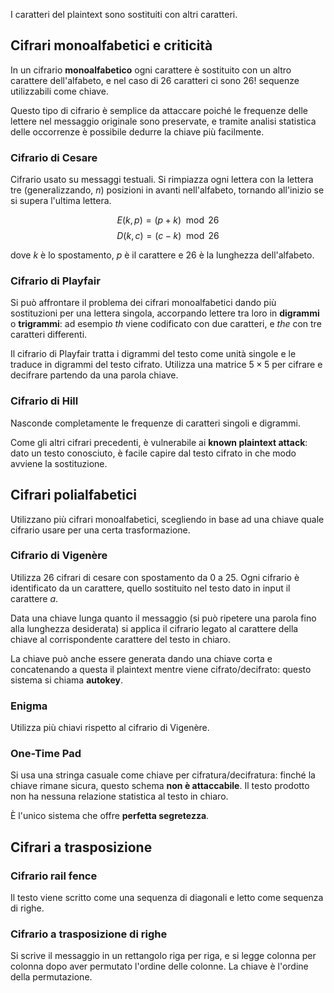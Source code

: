 
I caratteri del plaintext sono sostituiti con altri caratteri.

## Cifrari monoalfabetici e criticità

In un cifrario **monoalfabetico** ogni carattere è sostituito con un altro carattere dell'alfabeto, e nel caso di 26 caratteri ci sono $26!$ sequenze utilizzabili come chiave.

Questo tipo di cifrario è semplice da attaccare poiché le frequenze delle lettere nel messaggio originale sono preservate, e tramite analisi statistica delle occorrenze è possibile dedurre la chiave più facilmente.

### Cifrario di Cesare
Cifrario usato su messaggi testuali. Si rimpiazza ogni lettera con la lettera tre (generalizzando, $n$) posizioni in avanti nell'alfabeto, tornando all'inizio se si supera l'ultima lettera.

$$E(k,p) = (p + k) \mod 26$$
$$D(k, c) = (c-k)\mod 26$$

dove $k$ è lo spostamento, $p$ è il carattere e $26$ è la lunghezza dell'alfabeto.

### Cifrario di Playfair

Si può affrontare il problema dei cifrari monoalfabetici dando più sostituzioni per una lettera singola, accorpando lettere tra loro in **digrammi** o **trigrammi**: ad esempio $th$ viene codificato con due caratteri, e $the$ con tre caratteri differenti.

Il cifrario di Playfair tratta i digrammi del testo come unità singole e le traduce in digrammi del testo cifrato. Utilizza una matrice $5 \times 5$ per cifrare e decifrare partendo da una parola chiave.

### Cifrario di Hill

Nasconde completamente le frequenze di caratteri singoli e digrammi.

Come gli altri cifrari precedenti, è vulnerabile ai **known plaintext attack**: dato un testo conosciuto, è facile capire dal testo cifrato in che modo avviene la sostituzione.

## Cifrari polialfabetici

Utilizzano più cifrari monoalfabetici, scegliendo in base ad una chiave quale cifrario usare per una certa trasformazione.

### Cifrario di Vigenère
Utilizza 26 cifrari di cesare con spostamento da 0 a 25. Ogni cifrario è identificato da un carattere, quello sostituito nel testo dato in input il carattere $a$.

Data una chiave lunga quanto il messaggio (si può ripetere una parola fino alla lunghezza desiderata) si applica il cifrario legato al carattere della chiave al corrispondente carattere del testo in chiaro.

La chiave può anche essere generata dando una chiave corta e concatenando a questa il plaintext mentre viene cifrato/decifrato: questo sistema si chiama **autokey**.

### Enigma
Utilizza più chiavi rispetto al cifrario di Vigenère.

### One-Time Pad
Si usa una stringa casuale come chiave per cifratura/decifratura: finché la chiave rimane sicura, questo schema **non è attaccabile**. Il testo prodotto non ha nessuna relazione statistica al testo in chiaro.

È l'unico sistema che offre **perfetta segretezza**.

## Cifrari a trasposizione

### Cifrario rail fence
Il testo viene scritto come una sequenza di diagonali e letto come sequenza di righe.

### Cifrario a trasposizione di righe

Si scrive il messaggio in un rettangolo riga per riga, e si legge colonna per colonna dopo aver permutato l'ordine delle colonne. La chiave è l'ordine della permutazione.